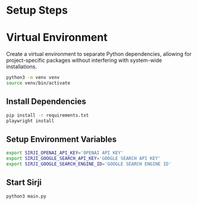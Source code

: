 # Setup Steps

# Virtual Environment

Create a virtual environment to separate Python dependencies, allowing for project-specific packages without interfering with system-wide installations.

```zsh
python3 -m venv venv
source venv/bin/activate
```

## Install Dependencies

```zsh
pip install -r requirements.txt
playwright install
```

## Setup Environment Variables

```zsh
export SIRJI_OPENAI_API_KEY='OPENAI API KEY'
export SIRJI_GOOGLE_SEARCH_API_KEY='GOOGLE SEARCH API KEY'
export SIRJI_GOOGLE_SEARCH_ENGINE_ID='GOOGLE SEARCH ENGINE ID'
```

## Start Sirji

```zsh
python3 main.py
```
